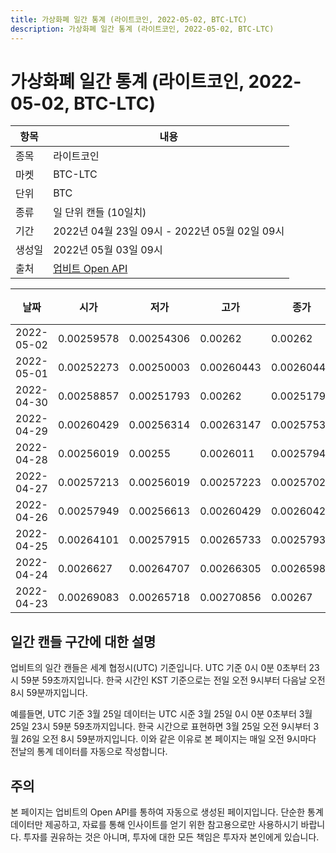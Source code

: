 ```yaml
---
title: 가상화폐 일간 통계 (라이트코인, 2022-05-02, BTC-LTC)
description: 가상화폐 일간 통계 (라이트코인, 2022-05-02, BTC-LTC)
---
```



가상화폐 일간 통계 (라이트코인, 2022-05-02, BTC-LTC)
===

|항목|내용|
|--|--|
|종목|라이트코인|
|마켓|BTC-LTC|
|단위|BTC|
|종류|일 단위 캔들 (10일치)|
|기간|2022년 04월 23일 09시 - 2022년 05월 02일 09시|
|생성일|2022년 05월 03일 09시|
|출처|[업비트 Open API](https://docs.upbit.com)|


|날짜|시가|저가|고가|종가|비고|
|--|--|--|--|--|--|
|2022-05-02|0.00259578|0.00254306|0.00262|0.00262|    |
|2022-05-01|0.00252273|0.00250003|0.00260443|0.00260443|    |
|2022-04-30|0.00258857|0.00251793|0.00262|0.00251793|    |
|2022-04-29|0.00260429|0.00256314|0.00263147|0.00257539|    |
|2022-04-28|0.00256019|0.00255|0.0026011|0.00257945|    |
|2022-04-27|0.00257213|0.00256019|0.00257223|0.00257022|    |
|2022-04-26|0.00257949|0.00256613|0.00260429|0.00260429|    |
|2022-04-25|0.00264101|0.00257915|0.00265733|0.00257933|    |
|2022-04-24|0.0026627|0.00264707|0.00266305|0.00265984|    |
|2022-04-23|0.00269083|0.00265718|0.00270856|0.00267|    |


일간 캔들 구간에 대한 설명
---


업비트의 일간 캔들은 세계 협정시(UTC) 기준입니다. 
UTC 기준 0시 0분 0초부터 23시 59분 59초까지입니다. 
한국 시간인 KST 기준으로는 전일 오전 9시부터 다음날 오전 8시 59분까지입니다. 


예를들면, UTC 기준 3월 25일 데이터는 UTC 시준 3월 25일 0시 0분 0초부터 3월 25일 23시 59분 59초까지입니다. 
한국 시간으로 표현하면 3월 25일 오전 9시부터 3월 26일 오전 8시 59분까지입니다. 
이와 같은 이유로 본 페이지는 매일 오전 9시마다 전날의 통계 데이터를 자동으로 작성합니다. 


주의
---


본 페이지는 업비트의 Open API를 통하여 자동으로 생성된 페이지입니다. 
단순한 통계 데이터만 제공하고, 자료를 통해 인사이트를 얻기 위한 참고용으로만 사용하시기 바랍니다. 
투자를 권유하는 것은 아니며, 투자에 대한 모든 책임은 투자자 본인에게 있습니다. 
